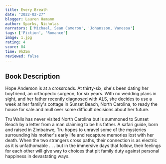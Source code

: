```yaml
---
title: Every Breath
date: "2022-02-27"
blogger: Lauren Hamann
author: Sparks, Nicholas
narrators: ['Michael, Sean Cameron', 'Johansson, Vanessa']
tags: ['Fiction', 'Romance']
image: 1.jpg
rating: 4
score: 84
time: 9h25m
reviewed: false
---
```




## Book Description
Hope Anderson is at a crossroads. At thirty-six, she's been dating her boyfriend, an orthopedic surgeon, for six years. With no wedding plans in sight, and her father recently diagnosed with ALS, she decides to use a week at her family's cottage in Sunset Beach, North Carolina, to ready the house for sale and mull over some difficult decisions about her future.

Tru Walls has never visited North Carolina but is summoned to Sunset Beach by a letter from a man claiming to be his father. A safari guide, born and raised in Zimbabwe, Tru hopes to unravel some of the mysteries surrounding his mother's early life and recapture memories lost with her death. When the two strangers cross paths, their connection is as electric as it is unfathomable . . . but in the immersive days that follow, their feelings for each other will give way to choices that pit family duty against personal happiness in devastating ways.